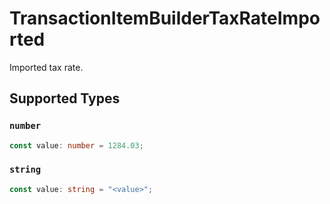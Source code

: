 # TransactionItemBuilderTaxRateImported

Imported tax rate.


## Supported Types

### `number`

```typescript
const value: number = 1284.03;
```

### `string`

```typescript
const value: string = "<value>";
```

